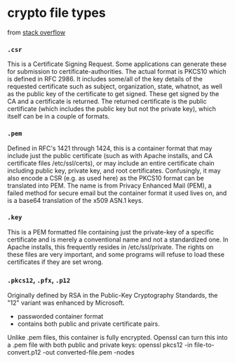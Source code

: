 # crypto file types

from [stack overflow](https://serverfault.com/questions/9708/what-is-a-pem-file-and-how-does-it-differ-from-other-openssl-generated-key-file)

### `.csr`
This is a Certificate Signing Request. Some applications can generate these for submission to certificate-authorities. The actual format is PKCS10 which is defined in RFC 2986. It includes some/all of the key details of the requested certificate such as subject, organization, state, whatnot, as well as the public key of the certificate to get signed. These get signed by the CA and a certificate is returned. The returned certificate is the public certificate (which includes the public key but not the private key), which itself can be in a couple of formats.


### `.pem`
Defined in RFC's 1421 through 1424, this is a container format that may include just the public certificate (such as with Apache installs, and CA certificate files /etc/ssl/certs), or may include an entire certificate chain including public key, private key, and root certificates. Confusingly, it may also encode a CSR (e.g. as used here) as the PKCS10 format can be translated into PEM. The name is from Privacy Enhanced Mail (PEM), a failed method for secure email but the container format it used lives on, and is a base64 translation of the x509 ASN.1 keys.

### `.key`
This is a PEM formatted file containing just the private-key of a specific certificate and is merely a conventional name and not a standardized one. In Apache installs, this frequently resides in /etc/ssl/private. The rights on these files are very important, and some programs will refuse to load these certificates if they are set wrong.

### `.pkcs12`, `.pfx`, `.p12`
Originally defined by RSA in the Public-Key Cryptography Standards, the "12"
variant was enhanced by Microsoft.

* passworded container format 
* contains both public and private certificate pairs. 

Unlike .pem files, this
container is fully encrypted. Openssl can turn this into a .pem file with both
public and private keys: openssl pkcs12 -in file-to-convert.p12 -out
converted-file.pem -nodes
